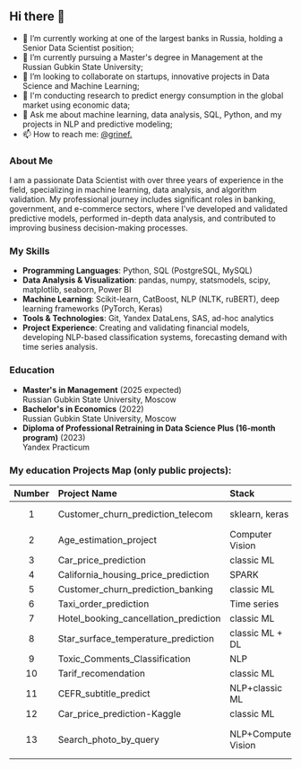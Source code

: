 ## Hi there 👋

- 🔭 I’m currently working at one of the largest banks in Russia, holding a Senior Data Scientist position;
- 🌱 I’m currently pursuing a Master's degree in Management at the Russian Gubkin State University;
- 👯 I’m looking to collaborate on startups, innovative projects in Data Science and Machine Learning;
- 🤔 I'm conducting research to predict energy consumption in the global market using economic data;
- 💬 Ask me about machine learning, data analysis, SQL, Python, and my projects in NLP and predictive modeling;
- 📫 How to reach me: [@grinef.](https://t.me/grinef)

### About Me
I am a passionate Data Scientist with over three years of experience in the field, specializing in machine learning, data analysis, and algorithm validation. My professional journey includes significant roles in banking, government, and e-commerce sectors, where I've developed and validated predictive models, performed in-depth data analysis, and contributed to improving business decision-making processes.

### My Skills
- **Programming Languages**: Python, SQL (PostgreSQL, MySQL)
- **Data Analysis & Visualization**: pandas, numpy, statsmodels, scipy, matplotlib, seaborn, Power BI
- **Machine Learning**: Scikit-learn, CatBoost, NLP (NLTK, ruBERT), deep learning frameworks (PyTorch, Keras)
- **Tools & Technologies**: Git, Yandex DataLens, SAS, ad-hoc analytics
- **Project Experience**: Creating and validating financial models, developing NLP-based classification systems, forecasting demand with time series analysis.

### Education
- **Master's in Management** (2025 expected)  
  Russian Gubkin State University, Moscow
- **Bachelor's in Economics** (2022)  
  Russian Gubkin State University, Moscow
- **Diploma of Professional Retraining in Data Science Plus (16-month program)** (2023)  
  Yandex Practicum

### My education Projects Map (only public projects):

|Number|Project Name|Stack|Type|
|:-:|:-|:-|:-|
|1|Customer_churn_prediction_telecom|sklearn, keras|binary classification
|2|Age_estimation_project|Computer Vision|keras|regression|
|3|Car_price_prediction|classic ML|-|-|
|4|California_housing_price_prediction|SPARK|pyspark|regression|
|5|Customer_churn_prediction_banking|classic ML|-|-|
|6|Taxi_order_prediction|Time series|-|-|
|7|Hotel_booking_cancellation_prediction|classic ML|-|-|
|8|Star_surface_temperature_prediction|classic ML + DL|sklearn, torch|regression|
|9|Toxic_Comments_Classification|NLP|-|-|
|10|Tarif_recomendation|classic ML|-|-|
|11|CEFR_subtitle_predict|NLP+classic ML|-|-|
|12|Car_price_prediction-Kaggle|classic ML|-|-|
|13|Search_photo_by_query|NLP+Computer Vision|transformers, Pytorch, sklearn|regression|




